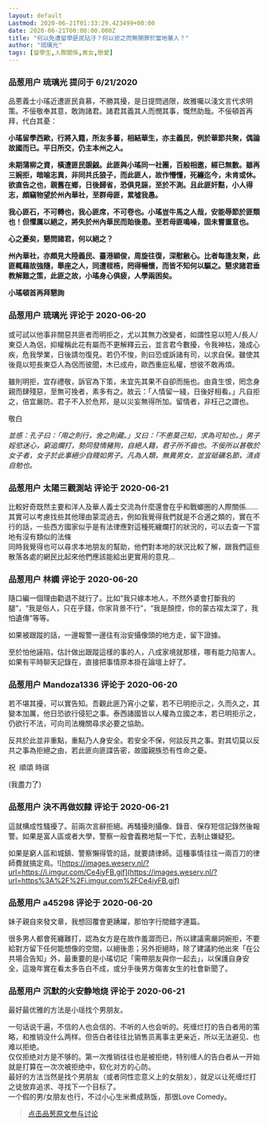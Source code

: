 ```yaml
---
layout: default
Lastmod: 2020-06-21T01:33:29.423499+00:00
date: 2020-06-21T00:00:00.000Z
title: "何以免遭留學匪民玷汙？何以拒之而無開罪於當地華人？"
author: "琉璃光"
tags: [留學生,人際關係,男女,戀愛]
---
```



### 品葱用户 **琉璃光** 提问于 6/21/2020
    
品蔥義士小瑤近遭匪民貪慕，不勝其擾，是日提問過限，故雅囑以淺文言代求明策。不佞敬奉其意，敢詢諸君。諸君其義其人而憫其事，慨然助哉。不佞頓首再拜，代白其憂：  
  
**小瑤留學西歐，行將入籍，所友多蕃，相結華生，亦主義民，例於華節共聚，偶論故國而已。平日所交，仍主本州之人。**  
  
**未期蒲柳之資，橫遭匪民覬覦。此匪與小瑤同一社團，百般相邀，經已無數。雖再三婉拒，暗喻志異，非同共氏狼子，而此匪人，故作懵懂，死纏迄今，未肯或休。欲直告之也，親舊在鄉，日後歸省，恐俱見誣，至於不測。且此匪奸黠，小人得志，頗竊物望於州內華社，至群母匪，累噓我愚。**  
  
**我心匪石，不可轉也，我心匪席，不可卷也。小瑤豈牛馬之人哉，安能辱節於匪類也！但懼厲以絕之，將失於州內華民而貽後患。至若母匪鳴噪，固未嘗置意也。**  
  
**心之憂矣，懇問諸君，何以絕之？**  
  
**州內華社，亦頗見大陸義民、臺港穎俊，周旋往復，深慰敝心。比者每逢友聚，此匪輒藉故強隨，舉座之人，同遭桎梏，罔得暢懷，而皆不知何以驅之。懇求諸君垂教解難之策，此匪之故，小瑤身心俱疲，人學兩困矣。**  
  
**小瑤頓首再拜懇詢**
    
                

### 品葱用户 **琉璃光** 评论于 2020-06-20
        
或可試以他事非關惡共匪者而明拒之，尤以其無力改變者，如謂性惡以短人/長人/東亞人為侶，抑權稱此花有屬而不更解釋云云，並言君今數擾，令我神枯，幾成心疾，危我學業，日後請勿復見。若仍不悛，則曰恐或訴諸有司，以求自保。雖使其後竟以短長東亞人為侶而彼聞，木已成舟，歐西重庇私權，想彼不敢再煩。  
  
雖則明拒，宜存禮敬，訴官為下策，未宜先其果不自卻而施也。由貪生恨，罔念身親而肆殘惡，至無可挽者，素多有之。故云：「人情留一綫，日後好相看。」凡自拒之，倍宜嚴防。君子不入於危邦，是以災妄無得所加。留情者，非枉己之謂也。  
  
敬白  
  
_並感：孔子曰：「用之則行，舍之則藏。」又曰：「不患莫己知，求為可知也。」男子婬慾迷心，窮追爛打，勢同發情豬狗，自絕人籍，君子所不齒也。不佞所以甚敬於女子者，女子於此事絕少自賤如男子。凡為人類，無異男女，並宜砥礪名節，清貞自勉也。_
        
                

### 品葱用户 **太陽三觀測站** 评论于 2020-06-21
        
比較好奇既然主要和洋人及華人義士交流為什麼還會在乎和戰螂圈的人際關係......  
其實可以考慮找些其他理由蒙混過去，例如我覺得我們就是不合適之類的，實在不行的話，一些西方國家似乎是有法律應對這種死纏爛打的狀況的，可以去查一下當地有沒有類似的法條  
同時我覺得也可以尋求本地朋友的幫助，他們對本地的狀況比較了解，跟我們這些散落各處的網民比起來他們應該能給出更實用的意見...
        
                

### 品葱用户 **林嫻** 评论于 2020-06-20
        
隨口編一個理由勸退不就行了。比如“我只嫁本地人，不然外婆會打斷我的腿”，“我是俗人，只在乎錢，你家背景不行”，“我是顏控，你的蒙古褶太深了，我怕遺傳”等等。  
  
如果被跟蹤的話，一邊報警一邊往有治安攝像頭的地方走，留下證據。  
  
至於怕他誣陷，估計做出跟蹤這樣的事的人，八成家境就那樣，哪有能力陷害人。如果有平時聊天記錄在，直接把事情原本掛在論壇上好了。
        
                

### 品葱用户 **Mandoza1336** 评论于 2020-06-20
        
若不堪其擾，可以實告知。吾觀此匪乃宵小之輩，若不已明拒示之，久而久之，其變本加厲，他日恐欲行侵犯之事。泰西諸國皆以人權為立國之本，若已明拒示之，仍欲行不法，可向司法機關尋求必要之協助。  
  
反共於此並非重點，重點乃人身安全。若安全不保，何談反共之事。對其切莫以反共之事為拒絕之由，若此匪向匪諜告密，故國親族恐有性命之憂。  
  
  
  
祝  順頌 時祺  
  
(我盡力了)
        
                

### 品葱用户 **決不再做奴隸** 评论于 2020-06-21
        
這就構成性騷擾了。前兩次言辭拒絕。再騷擾則攝像、錄音、保存短信記錄然後報警。如果是富人區或者大學，警察一般會義務地幫一下忙，去制止嫌疑犯。  
  
如果是窮人區和城鎮、警察懶得管的話，就要請律師。這種事情往往一兩百刀的律師費就搞定鳥。![https://images.weserv.nl/?url=https://i.imgur.com/Ce4iyFB.gif](https://images.weserv.nl/?url=https%3A%2F%2Fi.imgur.com%2FCe4iyFB.gif)
        
                

### 品葱用户 **a45298** 评论于 2020-06-20
        
妹子親自來發文章，我想回覆會更踴躍，那怕字行間錯字連篇。  
  
很多男人都會死纏難打，認為女方是在故作羞澀而已，所以建議需嚴詞婉拒，不要給對方留下任何能想像的空間，以絕後患；另外拒絕時，除了建議約他出來「在公共場合告知」外，最重要的是小瑤切記「需帶朋友與你一起去」，以保護自身安全，這幾年實在看太多告白不成，或分手後男方傷害女生的社會新聞了。
        
                

### 品葱用户 **沉默的火安静地烧** 评论于 2020-06-21
        
最好最优雅的方法是小瑶找个男朋友。  
  
一句话说千遍，不信的人也会信的、不听的人也会听的。死缠烂打的告白者用的策略，和推销没什么两样。但告白者往往比销售员离事主更亲近，所以无法避见、也难以拒绝。  
仅仅拒绝对方是不够的。第一次推销往往也是被拒绝，特别缠人的告白者从一开始就是打算在一次次被拒绝中，软化对方的心防。  
最好的方法当然是找个男朋友（或者同性恋意义上的女朋友），就足以让死缠烂打之徒放弃追求、寻找下一个目标了。  
一个假的男/女朋友也行，不过小心生米煮成熟饭，那很Love Comedy。
        
                





> [点击品葱原文参与讨论](https://pincong.rocks/question/27517)

